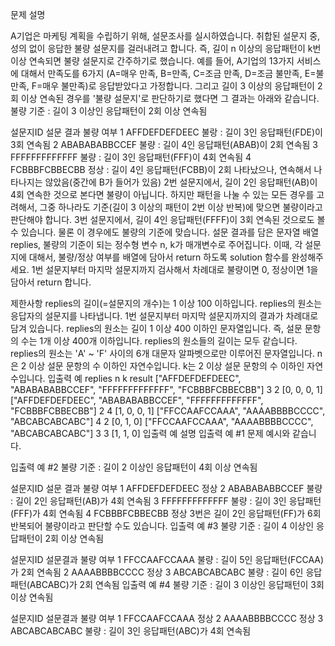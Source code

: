 문제 설명

A기업은 마케팅 계획을 수립하기 위해, 설문조사를 실시하였습니다. 취합된 설문지 중, 성의 없이 응답한 불량 설문지를 걸러내려고 합니다. 즉, 길이 n 이상의 응답패턴이 k번 이상 연속되면 불량 설문지로 간주하기로 했습니다. 예를 들어, A기업의 13가지 서비스에 대해서 만족도를 6가지 (A=매우 만족, B=만족, C=조금 만족, D=조금 불만족, E=불만족, F=매우 불만족)로 응답받았다고 가정합니다. 그리고 길이 3 이상의 응답패턴이 2회 이상 연속된 경우를 '불량 설문지'로 판단하기로 했다면 그 결과는 아래와 같습니다.
불량 기준 : 길이 3 이상인 응답패턴이 2회 이상 연속됨

설문지ID	설문 결과	불량 여부
1	AFFDEFDEFDEEC	불랑 : 길이 3인 응답패턴(FDE)이 3회 연속됨
2	ABABABABBCCEF	불량 : 길이 4인 응답패턴(ABAB)이 2회 연속됨
3	FFFFFFFFFFFFF	불량 : 길이 3인 응답패턴(FFF)이 4회 연속됨
4	FCBBBFCBBECBB	정상 : 길이 4인 응답패턴(FCBB)이 2회 나타났으나, 연속해서 나타나지는 않았음(중간에 B가 들어가 있음)
2번 설문지에서, 길이 2인 응답패턴(AB)이 4회 연속한 것으로 본다면 불량이 아닙니다. 하지만 패턴을 나눌 수 있는 모든 경우를 고려해서, 그중 하나라도 기준(길이 3 이상의 패턴이 2번 이상 반복)에 맞으면 불량이라고 판단해야 합니다.
3번 설문지에서, 길이 4인 응답패턴(FFFF)이 3회 연속된 것으로도 볼 수 있습니다. 물론 이 경우에도 불량의 기준에 맞습니다.
설문 결과를 담은 문자열 배열 replies, 불량의 기준이 되는 정수형 변수 n, k가 매개변수로 주어집니다. 이때, 각 설문지에 대해서, 불량/정상 여부를 배열에 담아서 return 하도록 solution 함수를 완성해주세요. 1번 설문지부터 마지막 설문지까지 검사해서 차례대로 불량이면 0, 정상이면 1을 담아서 return 합니다.

제한사항
replies의 길이(=설문지의 개수)는 1 이상 100 이하입니다.
replies의 원소는 응답자의 설문지를 나타냅니다.
1번 설문지부터 마지막 설문지까지의 결과가 차례대로 담겨 있습니다.
replies의 원소는 길이 1 이상 400 이하인 문자열입니다.
즉, 설문 문항의 수는 1개 이상 400개 이하입니다.
replies의 원소들의 길이는 모두 같습니다.
replies의 원소는 'A' ~ 'F' 사이의 6개 대문자 알파벳으로만 이루어진 문자열입니다.
n은 2 이상 설문 문항의 수 이하인 자연수입니다.
k는 2 이상 설문 문항의 수 이하인 자연수입니다.
입출력 예
replies	n	k	result
["AFFDEFDEFDEEC", "ABABABABBCCEF", "FFFFFFFFFFFFF", "FCBBBFCBBECBB"]	3	2	[0, 0, 0, 1]
["AFFDEFDEFDEEC", "ABABABABBCCEF", "FFFFFFFFFFFFF", "FCBBBFCBBECBB"]	2	4	[1, 0, 0, 1]
["FFCCAAFCCAAA", "AAAABBBBCCCC", "ABCABCABCABC"]	4	2	[0, 1, 0]
["FFCCAAFCCAAA", "AAAABBBBCCCC", "ABCABCABCABC"]	3	3	[1, 1, 0]
입출력 예 설명
입출력 예 #1
문제 예시와 같습니다.

입출력 예 #2
불량 기준 : 길이 2 이상인 응답패턴이 4회 이상 연속됨

설문지ID	설문 결과	불량 여부
1	AFFDEFDEFDEEC	정상
2	ABABABABBCCEF	불량 : 길이 2인 응답패턴(AB)가 4회 연속됨
3	FFFFFFFFFFFFF	불량 : 길이 3인 응답패턴(FFF)가 4회 연속됨
4	FCBBBFCBBECBB	정상
3번은 길이 2인 응답패턴(FF)가 6회 반복되어 불량이라고 판단할 수도 있습니다.
입출력 예 #3
불량 기준 : 길이 4 이상인 응답패턴이 2회 이상 연속됨

설문지ID	설문결과	불량 여부
1	FFCCAAFCCAAA	불량 : 길이 5인 응답패턴(FCCAA)가 2회 연속됨
2	AAAABBBBCCCC	정상
3	ABCABCABCABC	불량 : 길이 6인 응답패턴(ABCABC)가 2회 연속됨
입출력 예 #4
불량 기준 : 길이 3 이상인 응답패턴이 3회 이상 연속됨

설문지ID	설문결과	불량 여부
1	FFCCAAFCCAAA	정상
2	AAAABBBBCCCC	정상
3	ABCABCABCABC	불량 : 길이 3인 응답패턴(ABC)가 4회 연속됨
